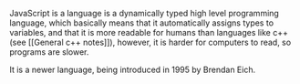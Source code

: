 JavaScript is a language is a dynamically typed high level programming language, which basically means that it automatically assigns types to variables, and that it is more readable for humans than languages like c++ (see [[General c++ notes]]), however, it is harder for computers to read, so programs are slower.

It is a newer language, being introduced in 1995 by Brendan Eich.

